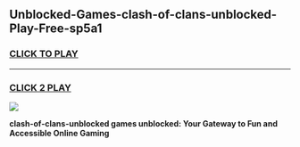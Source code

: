 
## Unblocked-Games-clash-of-clans-unblocked-Play-Free-sp5a1
<h3>
<a href="https://premium76.site?title=clash-of-clans-unblocked&ref=19M">CLICK TO PLAY</a></h3>
<hr>

<h3>
<a href="https://premium76.site?title=clash-of-clans-unblocked&ref=19M">CLICK 2 PLAY</a>
  
</h3>

<a href="https://premium76.site?title=clash-of-clans-unblocked&ref=19M"><img src="https://clearcache.store/games.png"></a>


**clash-of-clans-unblocked games unblocked: Your Gateway to Fun and Accessible Online Gaming**

